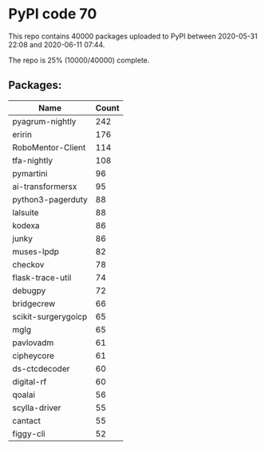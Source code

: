 # PyPI code 70

This repo contains 40000 packages uploaded to PyPI between 
2020-05-31 22:08 and 2020-06-11 07:44.

The repo is 25% (10000/40000) complete.

## Packages:

| Name  | Count |
| ----- | ----- |
| pyagrum-nightly | 242 |
| eririn | 176 |
| RoboMentor-Client | 114 |
| tfa-nightly | 108 |
| pymartini | 96 |
| ai-transformersx | 95 |
| python3-pagerduty | 88 |
| lalsuite | 88 |
| kodexa | 86 |
| junky | 86 |
| muses-lpdp | 82 |
| checkov | 78 |
| flask-trace-util | 74 |
| debugpy | 72 |
| bridgecrew | 66 |
| scikit-surgerygoicp | 65 |
| mglg | 65 |
| pavlovadm | 61 |
| cipheycore | 61 |
| ds-ctcdecoder | 60 |
| digital-rf | 60 |
| qoalai | 56 |
| scylla-driver | 55 |
| cantact | 55 |
| figgy-cli | 52 |


